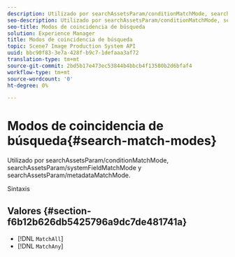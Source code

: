 ```yaml
---
description: Utilizado por searchAssetsParam/conditionMatchMode, searchAssetsParam/systemFieldMatchMode y searchAssetsParam/metadataMatchMode.
seo-description: Utilizado por searchAssetsParam/conditionMatchMode, searchAssetsParam/systemFieldMatchMode y searchAssetsParam/metadataMatchMode.
seo-title: Modos de coincidencia de búsqueda
solution: Experience Manager
title: Modos de coincidencia de búsqueda
topic: Scene7 Image Production System API
uuid: bbc90f83-3e7a-428f-b9c7-1defaaa3af72
translation-type: tm+mt
source-git-commit: 2bd5b17e473ec53844b4bbcb4f13580b2d6bfaf4
workflow-type: tm+mt
source-wordcount: '0'
ht-degree: 0%

---
```



# Modos de coincidencia de búsqueda{#search-match-modes}

Utilizado por searchAssetsParam/conditionMatchMode, searchAssetsParam/systemFieldMatchMode y searchAssetsParam/metadataMatchMode.

Sintaxis

## Valores {#section-f6b12b626db5425796a9dc7de481741a}

* [!DNL `MatchAll`]
* [!DNL `MatchAny`]

